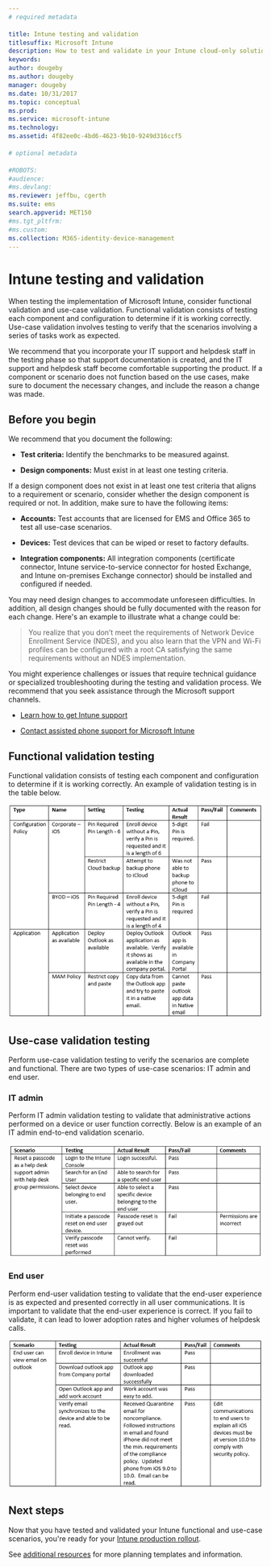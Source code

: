 ```yaml
---
# required metadata

title: Intune testing and validation
titlesuffix: Microsoft Intune
description: How to test and validate in your Intune cloud-only solution in your environment.
keywords:
author: dougeby
ms.author: dougeby
manager: dougeby
ms.date: 10/31/2017
ms.topic: conceptual
ms.prod:
ms.service: microsoft-intune
ms.technology:
ms.assetid: 4f82ee0c-4bd6-4623-9b10-9249d316ccf5

# optional metadata

#ROBOTS:
#audience:
#ms.devlang:
ms.reviewer: jeffbu, cgerth
ms.suite: ems
search.appverid: MET150
#ms.tgt_pltfrm:
#ms.custom:
ms.collection: M365-identity-device-management
---
```


# Intune testing and validation

When testing the implementation of Microsoft Intune, consider functional validation and use-case validation. Functional validation consists of testing each component and configuration to determine if it is working correctly. Use-case validation involves testing to verify that the scenarios involving a series of tasks work as expected. 

We recommend that you incorporate your IT support and helpdesk staff in the testing phase so that support documentation is created, and the IT support and helpdesk staff become comfortable supporting the product. If a component or scenario does not function based on the use cases, make sure to document the necessary changes, and include the reason a change was made.

## Before you begin

We recommend that you document the following:

-   **Test criteria:** Identify the benchmarks to be measured against.

-   **Design components:** Must exist in at least one testing criteria.

If a design component does not exist in at least one test criteria that aligns to a requirement or scenario, consider whether the design component is required or not. In addition, make sure to have the following items:

-   **Accounts:** Test accounts that are licensed for EMS and Office 365 to test all use-case scenarios.

-   **Devices:** Test devices that can be wiped or reset to factory defaults.

-   **Integration components:** All integration components (certificate connector, Intune service-to-service connector for hosted Exchange, and Intune on-premises Exchange connector) should be installed and configured if needed.

You may need design changes to accommodate unforeseen difficulties. In addition, all design changes should be fully documented with the reason for each change. Here's an example to illustrate what a change could be:

<blockquote>You realize that you don’t meet the requirements of Network Device Enrollment Service (NDES), and you also learn that the VPN and Wi-Fi profiles can be configured with a root CA satisfying the same requirements without an NDES implementation.</blockquote>

You might experience challenges or issues that require technical guidance or specialized troubleshooting during the testing and validation process. We recommend that you seek assistance through the Microsoft support channels.

-   [Learn how to get Intune support](get-support.md)

-   [Contact assisted phone support for Microsoft Intune](get-support.md)

## Functional validation testing

Functional validation consists of testing each component and configuration to determine if it is working correctly. An example of validation testing is in the table below.

![Section 9 table 1](./media/section-9-image-1-table.PNG)

## Use-case validation testing

Perform use-case validation testing to verify the scenarios are complete and functional. There are two types of use-case scenarios: IT admin and end user.

### IT admin

Perform IT admin validation testing to validate that administrative actions performed on a device or user function correctly. Below is an example of an IT admin end-to-end validation scenario.

![Section 9 table 2](./media/section-9-image-2-table.PNG)

### End user

Perform end-user validation testing to validate that the end-user experience is as expected and presented correctly in all user communications. It is important to validate that the end-user experience is correct. If you fail to validate, it can lead to lower adoption rates and higher volumes of helpdesk calls.

![Section 9 table 3](./media/section-9-image-3-table.PNG)

## Next steps

Now that you have tested and validated your Intune functional and use-case scenarios, you're ready for your [Intune production rollout](planning-guide-rollout-plan.md).

See [additional resources](planning-guide-resources.md) for more planning templates and information.
